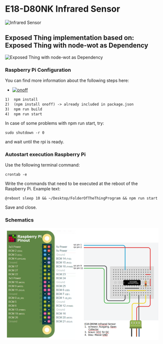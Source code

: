 # E18-D80NK Infrared Sensor

![Infrared Sensor](https://www.microchip.lk/wp-content/uploads/2018/03/ir-barrier-sensor-e18-d80nk.jpg)

## Exposed Thing implementation based on: Exposed Thing with node-wot as Dependency
![Exposed Thing with node-wot as Dependency](https://github.com/eclipse/thingweb.node-wot/tree/master/examples/templates/exposed-thing)

### Raspberry Pi Configuration

You can find more information about the following steps here:  
* [![onoff](https://www.npmjs.com/package/onoff)](https://www.npmjs.com/package/onoff)   

```
1)  npm install
2)  (npm install onoff) -> already included in package.json
3)  npm run build
4)  npm run start
```
In case of some problems with npm run start, try:
```
sudo shutdown -r 0 
```
and wait until the rpi is ready. 

### Autostart execution Raspberry Pi

Use the following terminal command:
```
crontab -e
```
Write the commands that need to be executed at the reboot of the Raspberry Pi.
Example text:

```
@reboot sleep 10 && ~/Desktop/FolderOfTheThingProgram && npm run start
```
Save and close.

### Schematics

![wiring](Devices/nodewot-infrared-sensor-dobot/Schematics/Schematics_Infrared_Sensor.png)